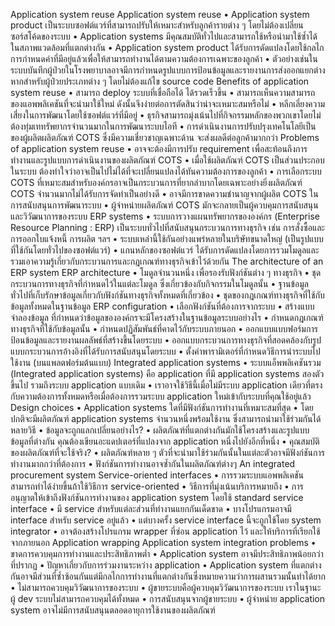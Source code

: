 Application system reuse
Application system reuse
•	Application system product เป็นระบบซอฟต์แวร์ที่สามารถปรับให้เหมาะสำหรับลูกค้ารายต่าง ๆ โดยไม่ต้องเปลี่ยนซอร์สโค้ดของระบบ
•	Application systems มีคุณสมบัติทั่วไปและสามารถใช้หรือนำมาใช้ซ้ำได้ในสภาพแวดล้อมที่แตกต่างกัน
•	Application system product ได้รับการดัดแปลงโดยใช้กลไกการกำหนดค่าที่มีอยู่แล้วเพื่อให้สามารถทำงานได้ตามความต้องการเฉพาะของลูกค้า
•	ตัวอย่างเช่นในระบบบันทึกผู้ป่วยในโรงพยาบาลอาจมีการกำหนดรูปแบบการป้อนข้อมูลและรายงานการส่งออกแยกต่างหากสำหรับผู้ป่วยประเภทต่าง ๆ โดยไม่ต้องแก้ไข source code
Benefits of application system reuse
•	สามารถ deploy ระบบที่เชื่อถือได้ ได้รวดเร็วขึ้น
•	สามารถเห็นความสามารถของแอพพลิเคชันที่จะนำมาใช้ใหม่ ดังนั้นจึงง่ายต่อการตัดสินว่าน่าจะเหมาะสมหรือไม่
•	หลีกเลี่ยงความเสี่ยงในการพัฒนาโดยใช้ซอฟต์แวร์ที่มีอยู่
•	ธุรกิจสามารถมุ่งเน้นไปที่กิจกรรมหลักของพวกเขาโดยไม่ต้องทุ่มเททรัพยากรจำนวนมากในการพัฒนาระบบไอที
•	การดำเนินงานการปรับปรุงเทคโนโลยีเป็นของผู้ผลิตผลิตภัณฑ์ COTS ซึ่งมีความเชี่ยวชาญเฉพาะด้าน จะส่งผลดีต่อลูกค้ามากกว่า
Problems of application system reuse
•	อาจจะต้องมีการปรับ requirement เพื่อสะท้อนถึงการทำงานและรูปแบบการดำเนินงานของผลิตภัณฑ์ COTS
•	เมื่อใช้ผลิตภัณฑ์ COTS เป็นส่วนประกอบในระบบ ต้องทำใจว่าอาจเป็นไปไม่ได้ที่จะเปลี่ยนแปลงได้ทันความต้องการของลูกค้า
•	การเลือกระบบ COTS ที่เหมาะสมสำหรับองค์กรอาจเป็นกระบวนการที่ยากลำบากโดยเฉพาะอย่างยิ่งผลิตภัณฑ์ COTS จำนวนมากไม่ได้รับการจัดทำเป็นอย่างดี
•	อาจมีการขาดความชำนาญจากผู้ผลิต COTS ในการสนับสนุนการพัฒนาระบบ
•	ผู้จำหน่ายผลิตภัณฑ์ COTS มักจะกลายเป็นผู้ควบคุมการสนับสนุนและวิวัฒนาการของระบบ
ERP systems
•	ระบบการวางแผนทรัพยากรขององค์กร (Enterprise Resource Planning : ERP) เป็นระบบทั่วไปที่สนับสนุนกระบวนการทางธุรกิจ เช่น การสั่งซื้อและการออกใบแจ้งหนี้ การผลิต ฯลฯ
•	ระบบเหล่านี้ใช้กันอย่างแพร่หลายในบริษัทขนาดใหญ่ (เป็นรูปแบบที่ใช้กันโดยทั่วไปของซอฟต์แวร์)
•	แกนหลักของซอฟต์แวร์ ได้รับการดัดแปลงโดยการรวมโมดูลและรวมเอาความรู้เกี่ยวกับกระบวนการและกฎเกณฑ์ทางธุรกิจเข้าไว้ด้วยกัน
The architecture of an ERP system 
ERP architecture
•	โมดูลจำนวนหนึ่ง เพื่อรองรับฟังก์ชันต่าง ๆ ทางธุรกิจ
•	ชุดกระบวนการทางธุรกิจที่กำหนดไว้ในแต่ละโมดูล ซึ่งเกี่ยวข้องกับกิจกรรมในโมดูลนั้น
•	ฐานข้อมูลทั่วไปที่เก็บรักษาข้อมูลเกี่ยวกับฟังก์ชันทางธุรกิจทั้งหมดที่เกี่ยวข้อง
•	ชุดของกฎเกณฑ์ทางธุรกิจที่ใช้กับข้อมูลทั้งหมดในฐานข้อมูล
ERP configuration
•	เลือกฟังก์ชันที่ต้องการจากระบบ
•	สร้างแบบจำลองข้อมูล ที่กำหนดว่าข้อมูลขององค์กรจะมีโครงสร้างในฐานข้อมูลระบบอย่างไร
•	กำหนดกฎเกณฑ์ทางธุรกิจที่ใช้กับข้อมูลนั้น
•	กำหนดปฏิสัมพันธ์ที่คาดไว้กับระบบภายนอก
•	ออกแบบแบบฟอร์มการป้อนข้อมูลและรายงานผลลัพธ์ที่สร้างขึ้นโดยระบบ
•	ออกแบบกระบวนการทางธุรกิจที่สอดคล้องกับรูปแบบกระบวนการอ้างอิงที่ได้รับการสนับสนุนโดยระบบ
•	ตั้งค่าพารามิเตอร์ที่กำหนดวิธีการนำระบบไปใช้งาน (บนแพลตฟอร์มต้นแบบ)
Integrated application systems
•	ระบบแอ็พพลิเคชันรวม (Integrated application systems) คือ application ที่มี application systems สองตัวขึ้นไป รวมถึงระบบ application แบบเดิม
•	เราอาจใช้วิธีนี้เมื่อไม่มีระบบ application เดียวที่ตรงกับความต้องการทั้งหมดหรือเมื่อต้องการรวมระบบ application ใหม่เข้ากับระบบที่คุณใช้อยู่แล้ว
Design choices
•	Application systems  ใดที่มีฟังก์ชันการทำงานที่เหมาะสมที่สุด
•	โดยปกติจะมีผลิตภัณฑ์ application systems จำนวนหนึ่งพร้อมใช้งาน ซึ่งสามารถนำมาใช้ร่วมกันได้หลายวิธี
•	ข้อมูลจะถูกแลกเปลี่ยนอย่างไร?
•	ผลิตภัณฑ์ที่แตกต่างกันมักใช้โครงสร้างและรูปแบบข้อมูลที่ต่างกัน คุณต้องเขียนอะแดปเตอร์ที่แปลงจาก application หนึ่งไปยังอีกที่หนึ่ง
•	คุณสมบัติของผลิตภัณฑ์ที่จะใช้จริง?
•	ผลิตภัณฑ์หลาย ๆ ตัวที่จะนำมาใช้ร่วมกันนั้นในแต่ละตัวอาจมีฟังก์ชันการทำงานมากกว่าที่ต้องการ
•	ฟังก์ชันการทำงานอาจซ้ำกันในผลิตภัณฑ์ต่างๆ
An integrated procurement system 
Service-oriented interfaces
•	การรวมระบบแอพพลิเคชันสามารถทำได้ง่ายขึ้นถ้าใช้วิธีการ service-oriented
•	วิธีการที่มุ่งเน้นบริการหมายถึง
•	การอนุญาตให้เข้าถึงฟังก์ชันการทำงานของ application system โดยใช้ standard service interface
•	มี service สำหรับแต่ละส่วนที่ทำงานแยกกันเด็ดขาด
•	บางโปรแกรมอาจมี interface สำหรับ service อยู่แล้ว
•	แต่บางครั้ง service interface นี้จะถูกใช้โดย system integrator
•	อาจต้องสร้างโปรแกรม wrapper ที่ซ่อน application ไว้ และให้บริการที่เรียกใช้จากภายนอก
Application wrapping 
Application system integration problems
•	ขาดการควบคุมการทำงานและประสิทธิภาพต่ำ
•	Application system อาจมีประสิทธิภาพน้อยกว่าที่ปรากฏ
•	ปัญหาเกี่ยวกับการร่วมงานระหว่าง application
•	Application system ที่แตกต่างกันอาจมีส่วนที่ซ้ำซ้อนกันแต่มีกลไกการทำงานที่แตกต่างกันซึ่งหมายความว่าการผสานรวมนั้นทำได้ยาก
•	ไม่สามารถควบคุมวิวัฒนาการของระบบ
•	ผู้ขายระบบคือผู้ควบคุมวิวัฒนาการของระบบ เราในฐานะผู้ dev ระบบไม่สามารถควบคุมได้ทั้งหมด
•	การสนับสนุนจากผู้ขายระบบ
•	ผู้จำหน่าย application system อาจไม่มีการสนับสนุนตลอดอายุการใช้งานของผลิตภัณฑ์
